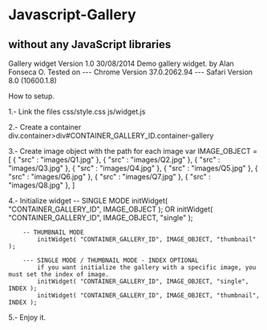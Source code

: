 Javascript-Gallery
==================
without any JavaScript libraries
--
Gallery widget Version 1.0
30/08/2014
Demo gallery widget.
by Alan Fonseca O.
Tested on
 	--- Chrome Version 37.0.2062.94
 	--- Safari Version 8.0 (10600.1.8)
 	
How to setup.
 
1.- Link the files
	 	css/style.css
		js/widget.js

2.- Create a container
		div.container>div#CONTAINER_GALLERY_ID.container-gallery

3.- Create image object with the path for each image
		 var IMAGE_OBJECT = [
				{ "src" : "images/Q1.jpg" },
				{ "src" : "images/Q2.jpg" },
				{ "src" : "images/Q3.jpg" },
				{ "src" : "images/Q4.jpg" },
				{ "src" : "images/Q5.jpg" },
				{ "src" : "images/Q6.jpg" },
				{ "src" : "images/Q7.jpg" },
				{ "src" : "images/Q8.jpg" },
		]

4.- Initialize widget
 		-- SINGLE MODE
 			initWidget( "CONTAINER_GALLERY_ID", IMAGE_OBJECT );
 			OR
 			initWidget( "CONTAINER_GALLERY_ID", IMAGE_OBJECT, "single" );

 		-- THUMBNAIL MODE
			initWidget( "CONTAINER_GALLERY_ID", IMAGE_OBJECT, "thumbnail" );

		--- SINGLE MODE / THUMBNAIL MODE - INDEX OPTIONAL
			if you want initialize the gallery with a specific image, you must set the index of image.
			initWidget( "CONTAINER_GALLERY_ID", IMAGE_OBJECT, "single", INDEX );
			initWidget( "CONTAINER_GALLERY_ID", IMAGE_OBJECT, "thumbnail", INDEX );

5.- Enjoy it.